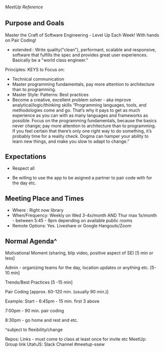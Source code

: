 ###### MeetUp Reference

## Purpose and Goals 
Master the Craft of Software Engineering - Level Up Each Week! With hands on Pair Coding!
- extended : Write quality("clean"), performant, scalable and responsive, software that fulfills the spec and provides great user experiences.  Basically be a "world class engineer."


Principles:
KEYS to Focus on: 
* Technical communication 
* Master programming fundamentals, pay more attention to architecture than to programming. 
* Master Style: Patterns: Best practices 
* Become a creative, excellent  problem solver -  aka improve analytical/logic/thinking skills 
“Programming languages, tools, and methodologies come and go. That’s why it pays to get as much experience as you can with as many languages and frameworks as possible. Focus on the programming fundamentals, because the basics never change; pay more attention to architecture than to programming. If you feel certain that there’s only one right way to do something, it’s probably time for a reality check. Dogma can hamper your ability to learn new things, and make you slow to adapt to change.”

## Expectations 

- Respect all 

- Be willing to use the app to be asigned a partner to pair code with for the day etc. 


## Meeting Place and Times
- Where : Right now library 
- When/Frequency: Weekly on Wed 3-4x/month AND Thur max 1x/month - between 5:45 - 9pm depending on available public rooms 
- Remote Options: Yes. Liveshare or Google Hangouts/Zoom 

## Normal Agenda^ 

Motivational Moment (sharing, blip video, positive aspect of SE) [5 min or less]


Admin - organizing teams for the day, location updates or anything etc. [5-10 min]


Trends/Best Practices [5 -15 min]


Pair Coding [approx. 60-120 min. (usually 90 min.)]




Example: Start - 
6:45pm - 15 min. first 3 above


7:00pm - 90 min. pair coding 


 8:30pm - go home and rest and etc. 
 
 



^subject to flexibility/change

Repos: Links - must come to class at least once for invite etc
MeetUp: Group link 
UtahJS: Slack Channel #meetup-ssew

